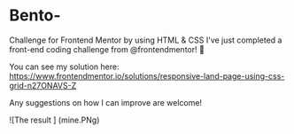 # Bento-
Challenge for Frontend Mentor by using HTML &amp; CSS
I've just completed a front-end coding challenge from @frontendmentor! 🎉

You can see my solution here: https://www.frontendmentor.io/solutions/responsive-land-page-using-css-grid-n27ONAVS-Z

Any suggestions on how I can improve are welcome!

![The result ] (mine.PNg)
